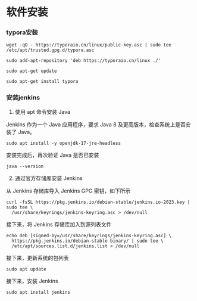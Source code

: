 # 软件安装

### typora安装

```
wget -qO - https://typoraio.cn/linux/public-key.asc | sudo tee /etc/apt/trusted.gpg.d/typora.asc
 
sudo add-apt-repository 'deb https://typoraio.cn/linux ./'
 
sudo apt-get update
 
sudo apt-get install typora
```

### 安装jenkins

1. 使用 apt 命令安装 Java

Jenkins 作为一个 Java 应用程序，要求 Java 8 及更高版本，检查系统上是否安装了 Java。

```
sudo apt install -y openjdk-17-jre-headless
```

安装完成后，再次验证 Java 是否已安装

```
java --version
```



2. 通过官方存储库安装 Jenkins

从 Jenkins 存储库导入 Jenkins GPG 密钥，如下所示

```
curl -fsSL https://pkg.jenkins.io/debian-stable/jenkins.io-2023.key | sudo tee \
  /usr/share/keyrings/jenkins-keyring.asc > /dev/null
```

接下来，将 Jenkins 存储库加入到源列表文件

```
echo deb [signed-by=/usr/share/keyrings/jenkins-keyring.asc] \
  https://pkg.jenkins.io/debian-stable binary/ | sudo tee \
  /etc/apt/sources.list.d/jenkins.list > /dev/null
```

接下来，更新系统的包列表

```
sudo apt update
```

接下来，安装 Jenkins

```
sudo apt install jenkins
```
